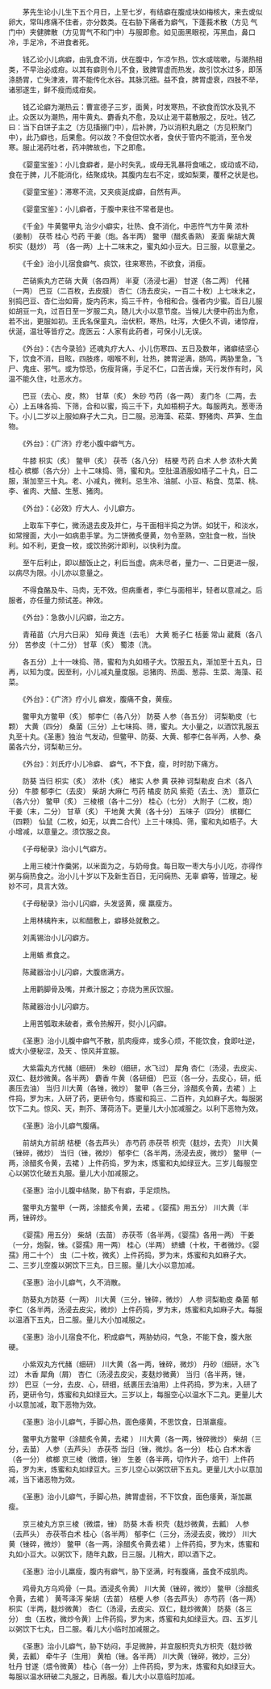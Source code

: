 <!-- { "loadSidebar": true } -->
　　茅先生论小儿生下五个月日，上至七岁，有结癖在腹成块如梅核大，来去或似卵大，常叫疼痛不住者，亦分数类。在右胁下痛者为癖气，下蓬莪术散（方见 气门中）夹健脾散（方见胃气不和门中）与服即愈。如见面黑眼视，泻黑血，鼻口冷，手足冷，不进食者死。

　　钱乙论小儿病癖，由乳食不消，伏在腹中，乍凉乍热，饮水或喘嗽，与潮热相类，不早治必成疳。以其有癖则令儿不食，致脾胃虚而热发，故引饮水过多，即荡涤肠胃，亡失津液，胃不能传化水谷。其脉沉细。益不食，脾胃虚衰，四肢不举，诸邪遂生，鲜不瘦而成疳矣。

　　钱乙论癖为潮热云：曹宣德子三岁，面黄，时发寒热，不欲食而饮水及乳不止。众医以为潮热，用牛黄丸、麝香丸不愈，及以止渴干葛散服之，反吐。钱乙曰：当下白饼子主之（方见搐搦门中），后补脾，乃以消积丸磨之（方见积聚门中），此乃癖也，后果愈。何以故？不食但饮水者，食伏于管内不能消，至令发寒。服止渴药吐者，药冲脾故也，下之即愈。

　　《婴童宝鉴》：小儿食癖者，是小时失乳，或母无乳暴将食哺之，或动或不动，食在于脾，儿不能消化，结聚成块。其腹内左右不定，或如梨栗，覆杯之状是也。

　　《婴童宝鉴》：滞寒不流，又夹痰涎成癖，自然有声。

　　《婴童宝鉴》：小儿癖者，于腹中来往不常者是也。

　　《千金》牛黄鳖甲丸 治少小癖实，壮热、食不消化，中恶忤气方牛黄 浓朴（姜制） 茯苓 桂心 芍药 干姜（炮。各半两） 鳖甲（醋炙香熟） 麦面 柴胡大黄 枳实（麸炒） 芎 （各一两）上十二味末之，蜜丸如小豆大。日三服，以意量之。

　　《千金》治小儿宿食癖气、痰饮，往来寒热，不欲食，消瘦。

　　芒硝紫丸方芒硝 大黄（各四两） 半夏（汤浸七遍） 甘遂（各二两） 代赭（一两） 巴豆（二百枚，去皮膜） 杏仁（汤去皮尖，一百二十枚）上七味末之，别捣巴豆、杏仁治如膏，旋内药末，捣三千杵，令相和合。强者内少蜜。百日儿服如胡豆一丸，过百日至一岁服二丸，随儿大小以意节度。当候儿大便中药出为愈，若不出，更服如初。王氏名保童丸，治伏积，寒热，吐泻，大便久不调，诸惊疳，伏涎，温壮等皆疗之。庞医云：人家有此药者，可保小儿无误。

　　《外台》：《古今录验》还魂丸疗大人、小儿伤寒四、五日及数年，诸癖结坚心下，饮食不消，目眩，四肢疼，咽喉不利，壮热，脾胃逆满，肠鸣，两胁里急，飞尸、鬼疰、邪气。或为惊恐，伤瘦背痛，手足不仁，口苦舌燥，天行发作有时，风温不能久住，吐恶水方。

　　巴豆（去心、皮，熬） 甘草（炙） 朱砂 芍药（各一两） 麦门冬（二两，去心）上五味各捣、下筛，合和以蜜，捣三千下，丸如梧桐子大。每服两丸，葱枣汤下。小儿二岁以上服如麻子大二丸，日二服。忌海藻、菘菜、野猪肉、芦笋、生血物。

　　《外台》：《广济》疗老小腹中癖气方。

　　牛膝 枳实（炙） 鳖甲（炙） 茯苓（各八分） 桔梗 芍药 白术 人参 浓朴大黄 桂心 槟榔（各六分）上十二味捣、筛，蜜和丸。空肚温酒服如梧子二十丸，日二服，渐加至三十丸。老、小减丸，微利。忌生冷、油腻、小豆、粘食、苋菜、桃、李、雀肉、大醋、生葱、猪肉。

　　《外台》：《必效》疗大人、小儿癖方。

　　上取车下李仁，微汤退去皮及并仁，与干面相半捣之为饼。如犹干，和淡水，如常搜面，大小一如病患手掌。为二饼微炙便黄，勿令至熟，空肚食一枚，当快利。如不利，更食一枚，或饮热粥汁即利，以快利为度。

　　至午后利止，即以醋饭止之，利后当虚。病未尽者，量力一、二日更进一服，以病尽为限。小儿亦以意量之。

　　不得食酪及牛、马肉，无不效。但病重者，李仁与面相半，轻者以意减之。后服者，亦任量力频试差。神效。

　　《外台》：急救小儿闪癖，治之方。

　　青葙苗（六月六日采） 知母 黄连（去毛） 大黄 栀子仁 栝蒌 常山 葳蕤（各八分） 苦参皮（十二分） 甘草（炙） 蜀漆（洗。

　　各五分）上十一味捣、筛，蜜和为丸如梧子大。饮服五丸，渐加至十五丸，日再，以知为度。因至利，小儿减丸量度服。忌猪肉、热面、葱蒜、生菜、海藻、菘菜。

　　《外台》：《广济》疗小儿 癖发，腹痛不食，黄瘦。

　　鳖甲丸方鳖甲（炙） 郁李仁（各八分） 防葵 人参（各五分） 诃梨勒皮（七颗） 大黄（四分） 桑菌（三分）上七味捣、筛，蜜丸。大小量之，以酒饮乳服五丸至十丸。《圣惠》独治 气发动，但鳖甲、防葵、大黄、郁李仁各半两，人参、桑菌各六分，诃梨勒三分。

　　《外台》：刘氏疗小儿冷癖、 癖气，不下食，瘦，时时肋下痛方。

　　防葵 当归 枳实（炙） 浓朴（炙） 楮实 人参 黄 茯神 诃梨勒皮 白术（各八分） 牛膝 郁李仁（去皮） 柴胡 大麻仁 芍药 橘皮 防风 紫菀（去土、洗） 薏苡仁（各六分） 鳖甲（炙） 三棱根（各十二分） 桂心（七分） 大附子（二枚，炮） 干姜（末，二分） 甘草（炙） 干地黄 大黄（各十分） 五味子（四分） 槟榔仁（四颗） 仙鼠（二枚，如无，以粪二合代）上三十味捣、筛，蜜和丸如梧子。大小增减，以意量之。须饮服之良。

　　《子母秘录》治小儿气癖方。

　　上用三棱汁作羹粥，以米面为之，与奶母食。每日取一枣大与小儿吃，亦得作粥与痫热食之。治小儿十岁以下及新生百日，无问痫热、无辜 癖等，皆理之。秘妙不可，具言大效。

　　《子母秘录》治小儿闪癖，头发竖黄，瘰 羸瘦方。

　　上用林檎杵末，以和醋敷上，癖移处就敷之。

　　刘禹锡治小儿闪癖方。

　　上用蝤 煮食之。

　　陈藏器治小儿闪癖，大腹痞满方。

　　上用鹳脚骨及嘴，并煮汁服之；亦烧为黑灰饮服。

　　陈藏器治小儿闪癖方。

　　上用苦瓠取未破者，煮令热解开，熨小儿闪癖。

　　《圣惠》治小儿腹中癖气不散，肌肉瘦瘁，或多心烦，不能饮食，食即吐逆，或大小便秘涩，及天 、惊风并宜服。

　　大紫霜丸方代赭（细研） 朱砂（细研，水飞过） 犀角 杏仁（汤浸，去皮尖、双仁、麸炒微黄。各半两） 麝香 牛黄（各研细） 巴豆（各一分，去皮心，研，纸裹压去油） 当归 川大黄（各锉，微炒） 鳖甲（各三分，涂醋炙令黄，去裙 ）上件捣，罗为末，入研了药，更研令匀，炼蜜和捣三、二百杵，丸如麻子大。每服粥饮下二丸。惊风、天，荆芥、薄荷汤下。更量儿大小加减服之。以利下恶物为效。

　　《圣惠》治小儿癖气腹痛。

　　前胡丸方前胡 桔梗（各去芦头） 赤芍药 赤茯苓 枳壳（麸炒，去壳） 川大黄（锉碎，微炒） 当归（锉，微炒） 郁李仁（各半两，汤浸去皮，微炒） 鳖甲（一两，涂醋炙令黄，去裙 ）上件药捣，罗为末，炼蜜和丸如绿豆大。三岁儿每服空心以粥饮化破五丸服。量儿大小加减服之。

　　《圣惠》治小儿腹中结聚，胁下有癖，手足烦热。

　　鳖甲丸方鳖甲（一两，涂醋炙令黄，去裙 。《婴孺》用五分） 川大黄（半两，锉碎炒。

　　《婴孺》用五分） 柴胡（去苗） 赤茯苓（各半两，《婴孺》各用一两） 干姜（一分，炮裂，锉。《婴孺》用一两） 桂心（半两） 蛴螬（十枚，干者微炒。《婴孺》用二十个） 虫（二十枚，微炙）上件药捣，罗为末，炼蜜和丸如麻子大。二、三岁儿空腹以粥饮下三丸，日三服。量儿大小以意加减。

　　《圣惠》治小儿癖气，久不消散。

　　防葵丸方防葵（一两） 川大黄（三分，锉碎，微炒） 人参 诃梨勒皮 桑菌 郁李仁（各半两，汤浸去皮尖，微炒）上件药捣，罗为末，炼蜜和丸如麻子大。每服以温酒下五丸，日二服。量儿大小加减服之。

　　《圣惠》治小儿宿食不化，积成癖气，两胁妨闷，气急，不能下食，腹大胀硬。

　　小紫双丸方代赭（细研） 川大黄（各一两，锉碎，微炒） 丹砂（细研，水飞过） 木香 犀角（屑） 杏仁（汤浸去皮尖，麦麸炒微黄） 当归（各半两，锉，炒） 巴豆（一分，去皮、心，研细，纸裹压去油用）上件药捣，罗为末，入研了药，更研令匀，炼蜜和丸如绿豆大。三岁以上，每服空心以温水下二丸。更量儿大小以意加减，取下恶物为效。

　　《圣惠》治小儿癖气，手脚心热，面色痿黄，不思饮食，日渐羸瘦。

　　鳖甲丸方鳖甲（涂醋炙令黄，去裙 ） 川大黄（各一两，锉碎微炒） 柴胡（三分，去苗） 人参（去芦头） 赤茯苓 当归（锉，微炒。各一分） 桂心 白术木香（各一分） 槟榔 京三棱（微煨，锉） 生姜（各半两，切作片子，焙干）上件药捣，罗为末，炼蜜和丸如绿豆大。三岁儿空心以粥饮研下五丸。更量儿大小以意加减，当下诸恶物为效。

　　《圣惠》治小儿癖气，手脚心热，脾胃虚弱，不下饮食，面色痿黄，渐加羸瘦。

　　京三棱丸方京三棱（微煨，锉） 防葵 木香 枳壳（麸炒微黄，去瓤） 人参（去芦头） 赤茯苓白术 桂心（各半两） 郁李仁（三分，汤浸去皮，微炒） 川大黄（锉碎，微炒） 鳖甲（各一两，涂醋炙令黄去裙 ）上件药捣，罗为末，炼蜜和丸如小豆大。以粥饮下，随年丸数，日三服。儿稍大，即以酒下之。

　　《圣惠》治小儿羸瘦，腹内有癖气，胁下坚满，时有腹痛，虽食不成肌肉。

　　鸡骨丸方乌鸡骨（一具。酒浸炙令黄） 川大黄（锉碎，微炒） 鳖甲（涂醋炙令黄，去裙 ） 黄芩泽泻 柴胡（去苗） 桔梗 人参（各去芦头） 赤芍药（各一两） 枳实（半两，麸炒微黄） 杏仁（汤浸，去皮尖、双仁，麸炒微黄） 防葵（各三分） 虫（五枚，微炒令黄）上件药捣，罗为末，炼蜜和丸如绿豆大。四、五岁儿以粥饮下七丸，日二服。看儿大小临时加减服之。

　　《圣惠》治小儿癖气，胁下妨闷，手足微肿，并宜服枳壳丸方枳壳（麸炒微黄，去瓤） 牵牛子（生用） 黄柏（锉。各半两） 川大黄（锉碎，微炒，三分） 牡丹 甘遂（煨令微黄） 桂心（各一分）上件药捣，罗为末，炼蜜和丸如绿豆大。每服以温水研破二丸服之，日再服。看儿大小以意临时加减。

